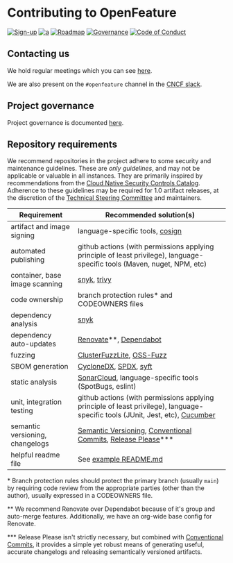 # Contributing to OpenFeature

[![Sign-up](https://img.shields.io/static/v1?label=Sign-up&message=for%20news&color=blue)](https://bit.ly/openfeature-signup)
[![a](https://img.shields.io/badge/slack-%40cncf%2Fopenfeature-brightgreen?style=flat&logo=slack)](https://cloud-native.slack.com/archives/C0344AANLA1)
[![Roadmap](https://img.shields.io/static/v1?label=Roadmap&message=public&color=green)](https://github.com/orgs/open-feature/projects/1)
[![Governance](https://img.shields.io/static/v1?label=Governance&message=bootstrap&color=yellow)](https://github.com/open-feature/governance)
[![Code of Conduct](https://img.shields.io/badge/Contributor%20Covenant-2.1-4baaaa.svg)](https://github.com/open-feature/.github/blob/main/CODE_OF_CONDUCT.md)

## Contacting us

We hold regular meetings which you can see [here](https://github.com/open-feature/community/#meetings-and-events).

We are also present on the `#openfeature` channel in the [CNCF slack](https://slack.cncf.io/).

## Project governance

Project governance is documented [here](https://github.com/open-feature/community/blob/main/governance-charter.md).

## Repository requirements

We recommend repositories in the project adhere to some security and maintenance guidelines. These are _only guidelines_, and may not be applicable or valuable in all instances. They are primarily inspired by recommendations from the [Cloud Native Security Controls Catalog](https://www.cncf.io/blog/2022/06/07/introduction-to-the-cloud-native-security-controls-catalog/). Adherence to these guidelines may be required for 1.0 artifact releases, at the discretion of the [Technical Steering Committee](https://github.com/open-feature/community/blob/main/governance-charter.md#technical-steering-committee-tsc) and maintainers.

| Requirement                     | Recommended solution(s)                                                                                                                   |
| ------------------------------- | ----------------------------------------------------------------------------------------------------------------------------------------- |
| artifact and image signing      | language-specific tools, [cosign][cosign]                                                                                                 |
| automated publishing            | github actions (with permissions applying principle of least privilege), language-specific tools (Maven, nuget, NPM, etc)                 |
| container, base image scanning  | [snyk][snyk], [trivy][trivy]                                                                                                              |
| code ownership                  | branch protection rules\* and CODEOWNERS files                                                                                            |
| dependency analysis             | [snyk][snyk]                                                                                                                              |
| dependency auto-updates         | [Renovate][renovate]\*\*, [Dependabot][dependabot]                                                                                        |
| fuzzing                         | [ClusterFuzzLite][clusterfuzzlite], [OSS-Fuzz][oss-fuzz]                                                                                  |
| SBOM generation                 | [CycloneDX][cyclonedx], [SPDX][spdx], [syft][syft]                                                                                        |
| static analysis                 | [SonarCloud][sonarcloud], language-specific tools (SpotBugs, eslint)                                                                      |
| unit, integration testing       | github actions (with permissions applying principle of least privilege), language-specific tools (JUnit, Jest, etc), [Cucumber][cucumber] |
| semantic versioning, changelogs | [Semantic Versioning][semantic-versioning], [Conventional Commits][conventional-commits], [Release Please][release-please]\*\*\*          |
| helpful readme file             | See [example README.md](./templates/READMEs/README.md)                                                                                    |

\* Branch protection rules should protect the primary branch (usually `main`) by requiring code review from the appropriate parties (other than the author), usually expressed in a CODEOWNERS file.

\*\* We recommend Renovate over Dependabot because of it's group and auto-merge features.
Additionally, we have an org-wide base config for Renovate.

\*\*\* Release Please isn't strictly necessary, but combined with [Conventional Commits][conventional-commits], it provides a simple yet robust means of generating useful, accurate changelogs and releasing semantically versioned artifacts.

[sonarcloud]: https://www.sonarsource.com/products/sonarcloud/
[snyk]: https://snyk.io/
[trivy]: https://github.com/aquasecurity/trivy
[cosign]: https://github.com/sigstore/cosign-installer
[cyclonedx]: https://cyclonedx.org/tool-center/
[clusterfuzzlite]: https://google.github.io/clusterfuzzlite/
[oss-fuzz]: https://github.com/google/oss-fuzz
[cucumber]: https://cucumber.io/tools/cucumber-open/
[renovate]: https://github.com/apps/renovate
[syft]: https://github.com/anchore/syft
[spdx]: https://spdx.dev/resources/tools/
[dependabot]: https://github.com/dependabot

[conventional-commits]: [https://www.conventionalcommits.org/]
[semantic-versioning]: [https://semver.org/]
[release-please]: [https://github.com/googleapis/release-please]
